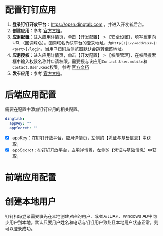 # 配置钉钉应用
1. **登录钉钉开放平台**：https://open.dingtalk.com ，并进入开发者后台。
2. **创建应用**：参考 [官方文档](https://open.dingtalk.com/document/orgapp/create-an-application "官方文档")。
3. **应用配置**：进入应用详情页，单击【开发配置】 > 【安全设置】，填写重定向 URL（回调域名）。回调域名为该平台的登录地址，为`http[s]://<address>[:<port>]/login`，当用户扫码后浏览器默认会跳转至该地址。
4. **应用授权**：进入应用详情页，单击【开发配置】 > 【权限管理】，在权限搜索框中输入权限名称并申请权限。需要授与该应用`Contact.User.mobile`和`Contact.User.Read`权限，参考 [官方文档](https://open.dingtalk.com/document/orgapp/tutorial-obtaining-user-personal-information#c4647d84328mg "官方文档")
5. **发布应用**：参考 [官方文档](https://open.dingtalk.com/document/orgapp/publish-dingtalk-application "官方文档")。
# 后端应用配置
需要在配置中添加钉钉应用的相关配置。
```yaml
dingtalk:
  appKey: ""
  appSecret: ""
```
* [x] appKey：在钉钉开放平台，应用详情页，左侧的【凭证与基础信息】中获取。
* [x] appSecret：在钉钉开放平台，应用详情页，左侧的【凭证与基础信息】中获取。
# 前端应用配置
# 创建本地用户
钉钉扫码登录需要事先在本地创建对应的用户，或者从LDAP、Windows AD中同步用户到本地。默认只要用户姓名和电话与钉钉用户致处且本地用户状态正常，则可以登录成功。